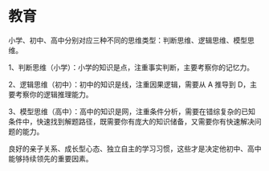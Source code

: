 # 教育

小学、初中、高中分别对应三种不同的思维类型：判断思维、逻辑思维、模型思维。

1、判断思维（小学）：小学的知识是点，注重事实判断，主要考察你的记忆力。

2、逻辑思维（初中）：初中的知识是线，注重因果逻辑，需要从 A 推导到 D，主要考察你的逻辑推理能力。

3、模型思维（高中）：高中的知识是网，注重条件分析，需要在错综复杂的已知条件中，快速找到解题路径，既需要你有庞大的知识储备，又需要你有快速解决问题的能力。

良好的亲子关系、成长型心态、独立自主的学习习惯，这些才是决定他初中、高中能够持续领先的重要因素。
